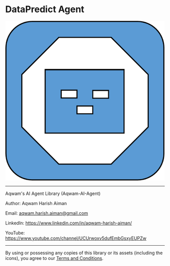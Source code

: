 # DataPredict Agent

![DataPredict Agent Icon](icons/DataPredictAgentIcon.png)

--------------------------------------------------------------------

Aqwam's AI Agent Library (Aqwam-AI-Agent)

Author: Aqwam Harish Aiman

Email: aqwam.harish.aiman@gmail.com

LinkedIn: https://www.linkedin.com/in/aqwam-harish-aiman/
	
YouTube: https://www.youtube.com/channel/UCUrwoxv5dufEmbGsxyEUPZw
	
--------------------------------------------------------------------

By using or possessing any copies of this library or its assets (including the icons), you agree to our [Terms and Conditions](docs/TermsAndConditions.md).
